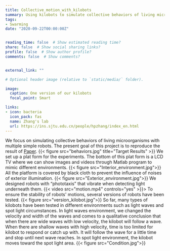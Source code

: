 ```yaml
---
title: Collective_motion_with_kilobots
summary: Using kilobots to simulate collective behaviors of living microorganisms.
tags:
- Swarming
date: "2020-09-22T00:00:00Z"


reading_time: false  # Show estimated reading time?
share: false  # Show social sharing links?
profile: false  # Show author profile?
comments: false  # Show comments?


external_link: ""

# Optional header image (relative to `static/media/` folder).

image:
  caption: One version of our kilobots
  focal_point: Smart

links:
- icon: bacteria
  icon_pack: fas
  name: Zhang's lab
  url: https://ins.sjtu.edu.cn/people/hpzhang/index_en.html
---
```

We focus on simulating collective behaviors of living microorganisms with multiple simple robots. The present goal of this project is to reproduce the result of [Paper](https://arxiv.org/abs/1606.09559). 
{{< figure src="behaviors.jpg" title="Target Results" >}}
We set up a plat form for the experiments. The bottom of this plat form is a LCD TV where we can show images and videos through Matlab program to mimic different environments.
{{< figure src="Interior_environment.jpg">}}
All the platform is covered by black cloth to prevent the influence of noises of exterior illumination.
{{< figure src="Exterior_environment.jpg">}}
We designed robots with “phototaxis” that vibrate when detecting light underneath them.
{{< video src="motion.mp4" controls="yes" >}}>
To ensure the stability of robots' motions, several versions of robots have been tested.
{{< figure src="version_kilobot.jpg">}}
So far, many types of kilobots have been tested in different environments such as light waves and spot light circumstances. In light waves environment, we changed the velocity and width of the waves and comes to a qualitative conclusion that when there are wide waves with low velocity, the kilobot will follow a wave. When there are shallow waves with high velocity, time is too limited for kilobot to respond or catch up with. It will follow the wave for a little time and stop until next wave reaches. In spot light environment, the kilobot moves toward the spot light area.
{{< figure src="Condition.jpg">}}
